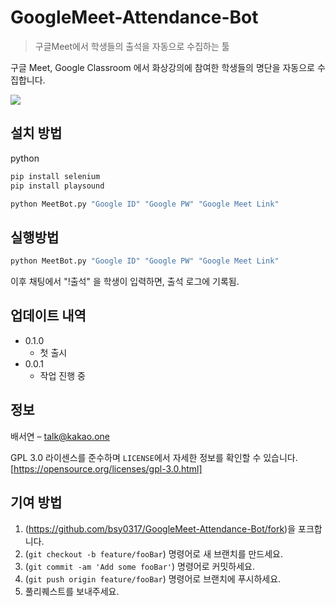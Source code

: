 # GoogleMeet-Attendance-Bot
>구글Meet에서 학생들의 출석을 자동으로 수집하는 툴

구글 Meet, Google Classroom 에서 화상강의에 참여한 학생들의 명단을 자동으로 수집합니다.

![](../header.png)

## 설치 방법

python
```sh
pip install selenium
pip install playsound
```
```sh
python MeetBot.py "Google ID" "Google PW" "Google Meet Link"
```

## 실행방법

```sh
python MeetBot.py "Google ID" "Google PW" "Google Meet Link"
```
이후 채팅에서 "!출석" 을 학생이 입력하면, 출석 로그에 기록됨.

## 업데이트 내역

* 0.1.0
    * 첫 출시
* 0.0.1
    * 작업 진행 중

## 정보

배서연 – talk@kakao.one

GPL 3.0 라이센스를 준수하며 ``LICENSE``에서 자세한 정보를 확인할 수 있습니다.
[https://opensource.org/licenses/gpl-3.0.html]

## 기여 방법

1. (<https://github.com/bsy0317/GoogleMeet-Attendance-Bot/fork>)을 포크합니다.
2. (`git checkout -b feature/fooBar`) 명령어로 새 브랜치를 만드세요.
3. (`git commit -am 'Add some fooBar'`) 명령어로 커밋하세요.
4. (`git push origin feature/fooBar`) 명령어로 브랜치에 푸시하세요. 
5. 풀리퀘스트를 보내주세요.
